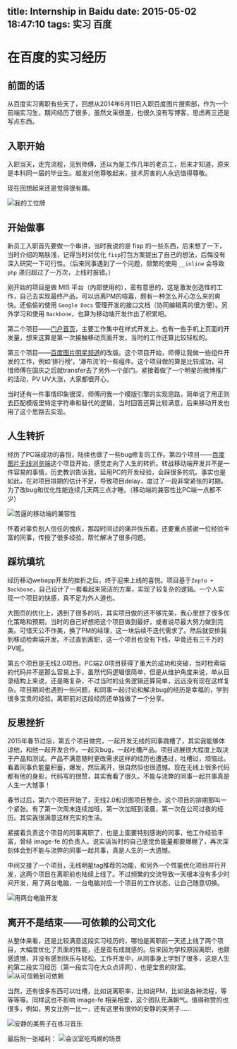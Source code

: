 title: Internship in Baidu
date: 2015-05-02 18:47:10
tags: 实习 百度
---

# 在百度的实习经历

## 前面的话

从百度实习离职有些天了，回想从2014年6月11日入职百度图片搜索部，作为一个前端实习生，期间经历了很多，虽然文采很差，也很久没有写博客，思虑再三还是写点东西。

<!-- more -->

## 入职开始

入职当天，走完流程，见到师傅，还以为是工作几年的老员工，后来才知道，原来是本科同一届的毕业生。越发对他尊敬起来，技术厉害的人永远值得尊敬。

现在回想起来还是觉得很有趣。

![我的工位牌](//i.minus.com/ivKVGCmwWpXvJ.jpg)

## 开始做事

新员工入职首先要做一个串讲，当时我说的是 fisp 的一些东西，后来想了一下，当时介绍的略肤浅，记得当时对优化 ``fisp``打包方案提出了自己的想法，后悔没有深入研究一下可行性。（后来同事遇到了一个问题，频繁的使用 ``__inline`` 会导致 ``php`` 递归超过了一万次，上线时报错。）

刚开始的项目是做 MIS 平台（内部使用的），蛮有意思的，这是激发创造性的工作，自己去实现最终产品，可以远离PM的喧嚣，颇有一种怎么开心怎么来的爽快。还偷偷的使用 ``Google Docs`` 管理开发的接口文档（协同编辑真的很方便）。另外学习和使用 ``Backbone``，也算为移动端开发作出了积累吧。

第二个项目——[门户首页](//cool.baidu.com/)，主要工作集中在样式开发上。也有一些手机上页面的开发量，想来这算是第一次接触移动页面开发，当时的工作还算比较轻松的。

第三个项目——[百度图片明星频道](//image.baidu.com/channel/star)的改版。这个项目开始，师傅让我做一些组件开发的工作，例如‘排行榜’，‘瀑布流’的一些组件。这个项目做的算是比较成功，可惜师傅在国庆之后就transfer去了另外一个部门。紧接着做了一个明星的微博推广的活动，PV UV大涨，大家都很开心。

当时还有一件事情印象很深，师傅问我一个模版引擎的实现思路，简单说了用正则去匹配模版里特定字符串和替代的逻辑，当时回答还算比较满意，后来移动开发也用了这个思路去实现。

## 人生转折

经历了PC端成功的喜悦，陆续也做了一些bug修复的工作。第四个项目——[百度图片无线浏览端](//image.baidu.com/wisebrowse/index?tag1=%E7%BE%8E%E5%A5%B3&tag2=%E5%85%A8%E9%83%A8&tag3=&pn=0&rn=10&fmpage=index&pos=magic#/home)这个项目开始，感觉走向了人生的转折。转战移动端开发并不是一件容易的事情，历史教训告诉我，延用PC的开发经验，会踩很多的坑。事实也是如此，在对项目排期的估计不足，导致项目delay，度过了一段非常紧张的时期。为了改bug和优化性能连续几天两三点才睡。（移动端的兼容性比PC端一点都不少）

![苦逼的移动端的兼容性](//i.minus.com/ib2AhqbkV2i3yd.jpg)

怀着对辜负别人信任的愧疚，那段时间过的痛并快乐着。还要重点感谢一位经验丰富的同事，传授了很多经验，帮忙解决了很多问题。

## 踩坑填坑

经历移动webapp开发的挫折之后，终于迎来上线的喜悦。项目基于``Zepto + Backbone``，自己设计了一套看起来简洁的方案，实现了较复杂的逻辑。一个人实现一个项目的快感，真不足为外人道也。

大图页的优化上，遇到了很多的坑，其实项目做的还不够完美，我心里想了很多优化策略和预期，当时的自己好想把这个项目做到最好，或者说尽最大努力做到完美。可惜天公不作美，换了PM的经理，这一块后续不迭代需求了。然后就安排我到移动检索端开发。不过直到离职，这一个项目也没有下线，毕竟还有三千万的PV呢。

第五个项目是无线2.0项目。PC端2.0项目获得了重大的成功和突破，当时检索端的代码并不是那么容易上手，虽然代码逻辑很简单，但是从维护角度来说，单从目录结构上来说，还是略复杂，不过当时的业务逻辑还算简单，远远没有现在这样复杂。项目期间也遇到一些问题，和同事一起讨论和解决bug的经历是幸福的，学到很多宝贵的经验。离职前对这段经历还单独做了一个分享。

## 反思挫折

2015年春节过后，第五个项目做完，一起开发无线的同事跳槽了，其实我能够体谅他，和他一起开发合作，一起灭bug，一起吐槽产品。项目进展很大程度上取决于产品和测试。产品不满意随时更改需求这样的经历也遭遇过，吐槽过，烦恼过。看着同事负能量积蓄，爆发，然后离开，很自然但也很遗憾。现在无线上很多代码都有他的身影，代码写的很赞，其实我看了很久。不能与流弊的同事一起共事真是人生一大憾事！

春节过后，第六个项目开始了，无线2.0和识图项目整合。这个项目的排期那叫一个紧张。有了第一次周末连续加班，第一次加班到凌晨，第一次在公司过夜的经历。其实我很满意这样充实的生活。

紧接着负责这个项目的同事离职了，也是上面要特别感谢的同事，他工作经验丰富，曾经 image-fe 的负责人。说实话当时的自己感觉负能量都要爆棚了，再次深刻体会到不能与流弊的同事一起共事，真是人生的一大遗憾。

中间又接了一个项目，无线明星tag推荐的功能，和另外一个性能优化项目并行开发，这两个项目在离职前也陆续上线了。不过频繁的交流导致一天根本没有多少时间开发，用了两台电脑，一台电脑对应一个项目的工作状态，让自己随意切换。

![用两台电脑开发](//i.minus.com/ibqmuVExOrNxzH.JPG)

## 离开不是结束——可依赖的公司文化

从整体来看，还是比较满意这段实习经历的，哪怕是离职前一天还上线了两个项目，大幅度优化了页面的性能，还是蛮有成就感的。后来因为学校原因离职，也颇感遗憾，并没有感到快乐与轻松。工作开发中，从同事身上学到了很多，这是人生的第二段实习经历（第一段实习在大众点评网），也是宝贵的财富。
![从可信赖到可依赖](//i.minus.com/ibndnTmyrbyXsS.jpg)

当然，还有很多东西可以吐槽，比如说离职率，比如说PM，比如说各种流程，等等等等。同样这也不影响 image-fe 相亲相爱，这个团队充满朝气。值得称赞的也很多，例如，男女比例一比一，还有这里有很帅的安静的美男子……

![安静的美男子在练习音乐](http://i.minus.com/iV1BDRhMbOjQo.jpg)

最后附一张福利：
![会议室吃鸡翅的场景](//i.minus.com/ibr4sIYVa5YMUh.jpg)
